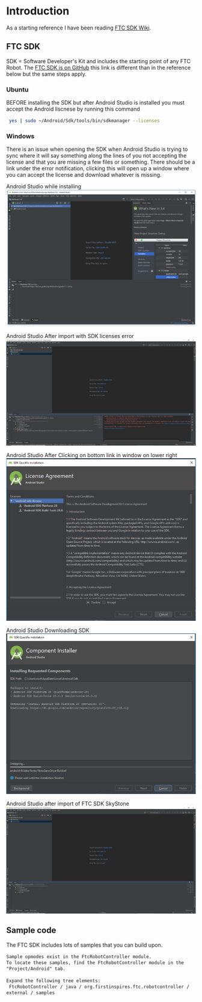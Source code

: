 # Introduction

As a starting reference I have been reading [FTC SDK Wiki](https://github.com/FIRST-Tech-Challenge/SkyStone/wiki).

## FTC SDK

SDK = Software Developer's Kit and includes the starting point of any FTC Robot.  The [FTC SDK is on GitHub](https://github.com/FIRST-Tech-Challenge/SkyStone)
this link is different than in the reference below but the same steps apply.  

### Ubuntu 

BEFORE installing the SDK but after Android Studio is installed you must accept
the Android liscnese by running this command

```bash
 yes | sudo ~/Android/Sdk/tools/bin/sdkmanager --licenses
```

### Windows

There is an issue when opening the SDK when Android Studio is trying to sync where it will say something along the lines of you not
accepting the license and that you are missing a few files or something. There should be a link under the error notification, clicking
this will open up a window where you can accept the license and download whatever is missing.

Android Studio while installing
![Android Studio After Import](/docs/00_AS_After_Import.PNG "Android Studio After Import")

Android Studio After import with SDK licenses error
![Android Studio After import with SDK licenses error](/docs/01_AS_Error.PNG "Android Studio After import with SDK licenses error")

Android Studio After Clicking on bottom link in window on lower right
![Android Studio After Clicking on bottom link in window on lower right](/docs/02_AS_Accept_License.PNG "Android Studio After Clicking on bottom link in window on lower right")

Android Studio Downloading SDK
![Android Studio Downloading SDK](/docs/03_AS_Downloading_SDK.PNG "Android Studio Downloading SDK")

Android Studio after import of FTC SDK SkyStone
![Android Studio after import of FTC SDK SkyStone](/docs/04_Final_SDK.PNG "Android Studio after import of FTC SDK SkyStone")



## Sample code

The FTC SDK includes lots of samples that you can build upon.

```
Sample opmodes exist in the FtcRobotController module.
To locate these samples, find the FtcRobotController module in the "Project/Android" tab.

Expand the following tree elements:
 FtcRobotController / java / org.firstinspires.ftc.robotcontroller / external / samples
```
